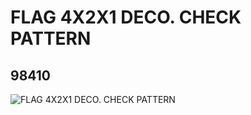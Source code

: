 # FLAG 4X2X1 DECO. CHECK PATTERN
## 98410
![FLAG 4X2X1 DECO. CHECK PATTERN](https://lc-www-live-s.legocdn.com/media/bricks/5/2/4643943.jpg)